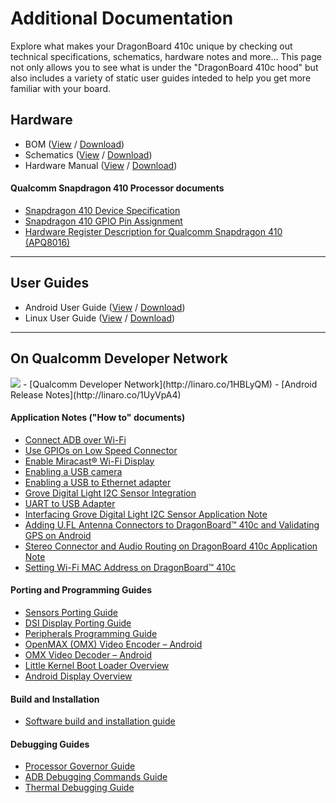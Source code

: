 # Additional Documentation

Explore what makes your DragonBoard 410c unique by checking out technical specifications, schematics, hardware notes and more... This page not only allows you to see what is under the "DragonBoard 410c hood" but also includes a variety of static user guides inteded to help you get more familiar with your board.

## Hardware

- BOM ([View](https://github.com/96boards/documentation/blob/master/ConsumerEdition/DragonBoard-410c/AdditionalDocs/DragonBoard410c_BOM.pdf) / [Download](https://github.com/96boards/documentation/raw/master/ConsumerEdition/DragonBoard-410c/AdditionalDocs/DragonBoard410c_BOM.pdf))
- Schematics ([View](https://github.com/96boards/documentation/blob/master/ConsumerEdition/DragonBoard-410c/AdditionalDocs/Schematics_DragonBoard.pdf) / [Download](https://github.com/96boards/documentation/raw/master/ConsumerEdition/DragonBoard-410c/AdditionalDocs/Schematics_DragonBoard.pdf))
- Hardware Manual ([View](https://github.com/96boards/documentation/blob/master/ConsumerEdition/DragonBoard-410c/AdditionalDocs/HardwareManual_DragonBoard.pdf) / [Download](https://github.com/96boards/documentation/raw/master/ConsumerEdition/DragonBoard-410c/AdditionalDocs/HardwareManual_DragonBoard.pdf))

#### Qualcomm Snapdragon 410 Processor documents

- [Snapdragon 410 Device Specification](http://linaro.co/96b-sd410-ds)
- [Snapdragon 410 GPIO Pin Assignment](http://linaro.co/96b-qc-gpio)
- [Hardware Register Description for Qualcomm Snapdragon 410 (APQ8016)](http://linaro.co/96b-qc-hrd)

***

## User Guides

- Android User Guide ([View](https://github.com/96boards/documentation/blob/master/ConsumerEdition/DragonBoard-410c/AdditionalDocs/AndroidUserGuide_DragonBoard.pdf) / [Download](https://github.com/96boards/documentation/raw/master/ConsumerEdition/DragonBoard-410c/AdditionalDocs/AndroidUserGuide_DragonBoard.pdf))
- Linux User Guide ([View](https://github.com/96boards/documentation/blob/master/ConsumerEdition/DragonBoard-410c/AdditionalDocs/LinuxUserGuide_DragonBoard.pdf) / [Download](https://github.com/96boards/documentation/raw/master/ConsumerEdition/DragonBoard-410c/AdditionalDocs/LinuxUserGuide_DragonBoard.pdf))

***

## On Qualcomm Developer Network
<img src="http://www.96boards.org/wp-content/uploads/2015/06/QDN-H-RGB-72ppi.gif" data-canonical-src="http://www.96boards.org/wp-content/uploads/2015/06/QDN-H-RGB-72ppi.gif" aligh="right" />
- [Qualcomm Developer Network](http://linaro.co/1HBLyQM)
- [Android Release Notes](http://linaro.co/1UyVpA4)

#### Application Notes ("How to" documents)

- [Connect ADB over Wi-Fi](http://linaro.co/1EjQEBb)
- [Use GPIOs on Low Speed Connector](http://linaro.co/1DHtVEb)
- [Enable Miracast® Wi-Fi Display](http://linaro.co/1EjR36F)
- [Enabling a USB camera](http://linaro.co/1MkP0Hu)
- [Enabling a USB to Ethernet adapter](http://bit.ly/1P1hYK0)
- [Grove Digital Light I2C Sensor Integration](http://linaro.co/db410c-grove)
- [UART to USB Adapter](http://linaro.co/1iLAdtg)
- [Interfacing Grove Digital Light I2C Sensor Application Note](http://linaro.co/1LR6OFI)
- [Adding U.FL Antenna Connectors to DragonBoard™ 410c and Validating GPS on Android](http://linaro.co/1XtcfSr)
- [Stereo Connector and Audio Routing on DragonBoard 410c Application Note](http://linaro.co/1OR1ZC6)
- [Setting Wi-Fi MAC Address on DragonBoard™ 410c](http://linaro.co/1MB6w64)

#### Porting and Programming Guides

- [Sensors Porting Guide](http://linaro.co/1PgL0pQ)
- [DSI Display Porting Guide](http://linaro.co/1hts9fS)
- [Peripherals Programming Guide](http://linaro.co/1DHuWMj)
- [OpenMAX (OMX) Video Encoder – Android](http://linaro.co/1Mg1wGx)
- [OMX Video Decoder – Android](http://linaro.co/1UyVVhq)
- [Little Kernel Boot Loader Overview](http://linaro.co/1f3ITbI)
- [Android Display Overview](http://linaro.co/1DHvbXW)

#### Build and Installation

- [Software build and installation guide](http://linaro.co/1EjRpdz)

#### Debugging Guides

- [Processor Governor Guide](http://linaro.co/1htsgZ4)
- [ADB Debugging Commands Guide](http://linaro.co/1EjRtdk)
- [Thermal Debugging Guide](http://linaro.co/1gthWza)

